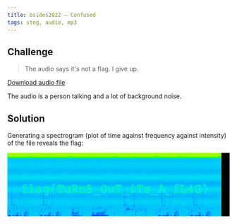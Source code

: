 ```yaml
---
title: bsides2022 – Confused
tags: steg, audio, mp3
---
```


## Challenge

> The audio says it's not a flag. I give up.

[Download audio file](/assets/ctf/bsidesrdu2022/confusion.mp3)

The audio is a person talking and a lot of background noise.

## Solution

Generating a spectrogram (plot of time against frequency against intensity) of the file reveals the flag:

![](/assets/ctf/bsidesrdu2022/confusion.png)